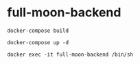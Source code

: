 # full-moon-backend


```
docker-compose build

docker-compose up -d

docker exec -it full-moon-backend /bin/sh
```

